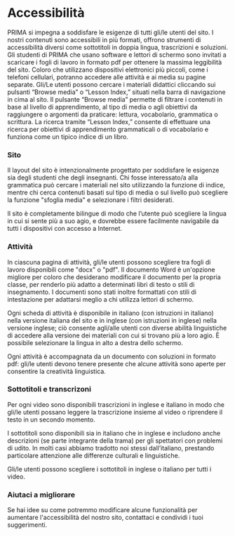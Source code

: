 # Accessibilità

PRIMA si impegna a soddisfare le esigenze di tutti gli/le utenti del sito. I nostri contenuti sono accessibili in più formati, offrono strumenti di accessibilità diversi come sottotitoli in doppia lingua, trascrizioni e soluzioni. Gli studenti di PRIMA che usano software e lettori di schermo sono invitati a scaricare i fogli di lavoro in formato pdf per ottenere la massima leggibilità del sito. Coloro che utilizzano dispositivi elettronici più piccoli, come i telefoni cellulari, potranno accedere alle attività e ai media su pagine separate. Gli/Le utenti possono cercare i materiali didattici cliccando sui pulsanti “Browse media” o “Lesson Index,” situati nella barra di navigazione in cima al sito. Il pulsante “Browse media” permette di filtrare i contenuti in base al livello di apprendimento, al tipo di media o agli obiettivi da raggiungere o argomenti da praticare: lettura, vocabolario, grammatica o scrittura. La ricerca tramite “Lesson Index,” consente di effettuare una ricerca per obiettivi di apprendimento grammaticali o di vocabolario e funziona come un tipico indice di un libro. 
 
<h3>Sito</h3>  
Il layout del sito è intenzionalmente progettato per soddisfare le esigenze sia degli studenti che degli insegnanti. Chi fosse interessato/a alla grammatica può cercare i materiali nel sito utilizzando la funzione di indice, mentre chi cerca contenuti basati sul tipo di media o sul livello può scegliere la funzione "sfoglia media" e selezionare i filtri desiderati. 
 
Il sito è completamente bilingue di modo che l’utente può scegliere la lingua in cui si sente più a suo agio, e dovrebbe essere facilmente navigabile da tutti i dispositivi con accesso a Internet. 
 
<h3>Attività</h3>  
In ciascuna pagina di attività, gli/le utenti possono scegliere tra fogli di lavoro disponibili come "docx" o "pdf". Il documento Word è un'opzione migliore per coloro che desiderano modificare il documento per la propria classe, per renderlo più adatto a determinati libri di testo o stili di insegnamento. I documenti sono stati inoltre formattati con stili di intestazione per adattarsi meglio a chi utilizza lettori di schermo. 
 
Ogni scheda di attività è disponibile in italiano (con istruzioni in italiano) nella versione italiana del sito e in inglese (con istruzioni in inglese) nella versione inglese; ciò consente agli/alle utenti con diverse abilità linguistiche di accedere alla versione dei materiali con cui si trovano più a loro agio. È possibile selezionare la lingua in alto a destra dello schermo. 
 
Ogni attività è accompagnata da un documento con soluzioni in formato pdf: gli/le utenti devono tenere presente che alcune attività sono aperte per consentire la creatività linguistica.  
 
<h3>Sottotitoli e transcrizoni</h3>  
Per ogni video sono disponibili trascrizioni in inglese e italiano in modo che gli/le utenti possano leggere la trascrizione insieme al video o riprendere il testo in un secondo momento. 
 
I sottotitoli sono disponibili sia in italiano che in inglese e includono anche descrizioni (se parte integrante della trama) per gli spettatori con problemi di udito. In molti casi abbiamo tradotto noi stessi dall’italiano, prestando particolare attenzione alle differenze culturali e linguistiche. 
 
Gli/le utenti possono scegliere i sottotitoli in inglese o italiano per tutti i video. 
 
<h3>Aiutaci a migliorare</h3>  
Se hai idee su come potremmo modificare alcune funzionalità per aumentare l'accessibilità del nostro sito, contattaci e condividi i tuoi suggerimenti. 
